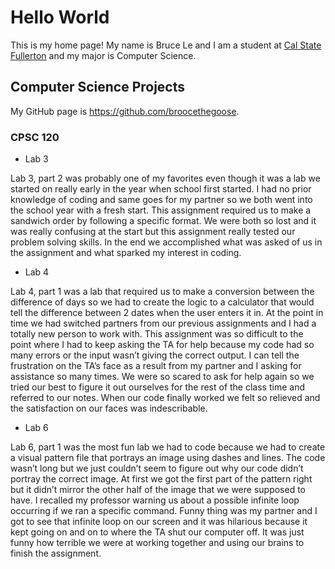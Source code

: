 # Hello World

This is my home page! My name is Bruce Le and I am a student at [Cal State Fullerton](https://www.fullerton.edu/) and my major is Computer Science. 

## Computer Science Projects

My GitHub page is https://github.com/broocethegoose.

### CPSC 120

* Lab 3

Lab 3, part 2 was probably one of my favorites even though it was a lab we started on really early in the year when school first started. I had no prior knowledge of coding and same goes for my partner so we both went into the school year with a fresh start. This assignment required us to make a sandwich order by following a specific format. We were both so lost and it was really confusing at the start but this assignment really tested our problem solving skills. In the end we accomplished what was asked of us in the assignment and what sparked my interest in coding.  

* Lab 4

Lab 4, part 1 was a lab that required us to make a conversion between the difference of days so we had to create the logic to a calculator that would tell the difference between 2 dates when the user enters it in. At the point in time we had switched partners from our previous assignments and I had a totally new person to work with. This assignment was so difficult to the point where I had to keep asking the TA for help because my code had so many errors or the input wasn’t giving the correct output. I can tell the frustration on the TA’s face as a result from my partner and I asking for assistance so many times. We were so scared to ask for help again so we tried our best to figure it out ourselves for the rest of the class time and referred to our notes. When our code finally worked we felt so relieved and the satisfaction on our faces was indescribable.  

* Lab 6

Lab 6, part 1 was the most fun lab we had to code because we had to create a visual pattern file that portrays an image using dashes and lines. The code wasn’t long but we just couldn’t seem to figure out why our code didn’t portray the correct image. At first we got the first part of the pattern right but it didn’t mirror the other half of the image that we were supposed to have. I recalled my professor warning us about a possible infinite loop occurring if we ran a specific command. Funny thing was my partner and I got to see that infinite loop on our screen and it was hilarious because it kept going on and on to where the TA shut our computer off. It was just funny how terrible we were at working together and using our brains to finish the assignment. 

